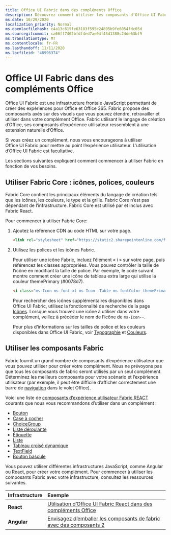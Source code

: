 ```yaml
---
title: Office UI Fabric dans des compléments Office
description: Découvrez comment utiliser les composants d’Office UI Fabric dans des compléments Office.
ms.date: 10/29/2020
localization_priority: Normal
ms.openlocfilehash: c4a13c615fe63183f595e24895b9fe6054fdc05d
ms.sourcegitcommit: ca66ff7462bfdf4ed7ae04f43d1388c24de63bf9
ms.translationtype: MT
ms.contentlocale: fr-FR
ms.lasthandoff: 11/11/2020
ms.locfileid: "48996374"
---
```

# <a name="office-ui-fabric-in-office-add-ins"></a>Office UI Fabric dans des compléments Office

Office UI Fabric est une infrastructure frontale JavaScript permettant de créer des expériences pour Office et Office 365. Fabric propose des composants axés sur des visuels que vous pouvez étendre, retravailler et utiliser dans votre complément Office. Fabric utilisant le langage de création d’Office, ses composants d’expérience utilisateur ressemblent à une extension naturelle d’Office.

Si vous créez un complément, nous vous encourageons à utiliser Office UI Fabric pour mettre au point l’expérience utilisateur. L’utilisation d’Office UI Fabric est facultative.

Les sections suivantes expliquent comment commencer à utiliser Fabric en fonction de vos besoins.

## <a name="use-fabric-core-icons-fonts-colors"></a>Utiliser Fabric Core : icônes, polices, couleurs

Fabric Core contient les principaux éléments du langage de création tels que les icônes, les couleurs, le type et la grille. Fabric Core n’est pas dépendant de l’infrastructure. Fabric Core est utilisé par et inclus avec Fabric React.

Pour commencer à utiliser Fabric Core:

1. Ajoutez la référence CDN au code HTML sur votre page.  

    ```html
    <link rel="stylesheet" href="https://static2.sharepointonline.com/files/fabric/office-ui-fabric-core/9.6.1/css/fabric.min.css">
    ```

2. Utilisez les polices et les icônes Fabric.

    Pour utiliser une icône Fabric, incluez l’élément « i » sur votre page, puis référencez les classes appropriées. Vous pouvez contrôler la taille de l’icône en modifiant la taille de police. Par exemple, le code suivant montre comment créer une icône de tableau extra large qui utilise la couleur themePrimary (#0078d7).

    ```html
    <i class="ms-Icon ms-font-xl ms-Icon--Table ms-fontColor-themePrimary"></i>
    ```

    Pour rechercher des icônes supplémentaires disponibles dans Office UI Fabric, utilisez la fonctionnalité de recherche de la page [Icônes](https://developer.microsoft.com/fabric#/styles/icons). Lorsque vous trouvez une icône à utiliser dans votre complément, veillez à précéder le nom de l’icône de `ms-Icon--`.

    Pour plus d’informations sur les tailles de police et les couleurs disponibles dans Office UI Fabric, voir [Typographie](https://developer.microsoft.com/fabric#/styles/typography) et [Couleurs](https://developer.microsoft.com/fabric#/styles/colors).

## <a name="use-fabric-components"></a>Utiliser les composants Fabric

Fabric fournit un grand nombre de composants d’expérience utilisateur que vous pouvez utiliser pour créer votre complément. Nous ne prévoyons pas que tous les composants de fabric seront utilisés par un seul complément. Déterminez les meilleurs composants pour votre scénario et l’expérience utilisateur (par exemple, il peut être difficile d’afficher correctement une barre de [navigation](https://developer.microsoft.com/fabric#/components/breadcrumb) dans le volet Office).

Voici une liste de [composants d’expérience utilisateur Fabric REACT](https://developer.microsoft.com/fluentui#/controls/web) courants que nous vous recommandons d’utiliser dans un complément :

- [Bouton](https://developer.microsoft.com/fabric#/components/button)
- [Case à cocher](https://developer.microsoft.com/fabric#/components/checkbox)
- [ChoiceGroup](https://developer.microsoft.com/fabric#/components/choicegroup)
- [Liste déroulante](https://developer.microsoft.com/fabric#/components/dropdown)
- [Étiquette](https://developer.microsoft.com/fabric#/components/label)
- [Liste](https://developer.microsoft.com/fabric#/components/list)
- [Tableau croisé dynamique](https://developer.microsoft.com/fabric#/components/pivot)
- [TextField](https://developer.microsoft.com/fabric#/components/textfield)
- [Bouton bascule](https://developer.microsoft.com/fabric#/components/toggle)

Vous pouvez utiliser différentes infrastructures JavaScript, comme Angular ou React, pour créer votre complément. Pour commencer à utiliser les composants Fabric avec votre infrastructure, consultez les ressources suivantes.

|**Infrastructure**|**Exemple**|
|:------------|:----------|
|**React**|[Utilisation d’Office UI Fabric React dans des compléments Office](using-office-ui-fabric-react.md )|
|**Angular**| [Envisagez d’emballer les composants de fabric avec des composants 2](../develop/add-ins-with-angular2.md#consider-wrapping-fabric-components-with-angular-components)|
